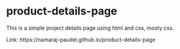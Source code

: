 # product-details-page
This is a simple project details page using html and css, mosty css. <br>
<p>Link: https://namaraj-paudel.github.io/product-details-page</p>

